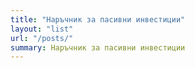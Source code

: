 ```yaml
---
title: "Наръчник за пасивни инвестиции"
layout: "list"
url: "/posts/"
summary: Наръчник за пасивни инвестиции
---
```

